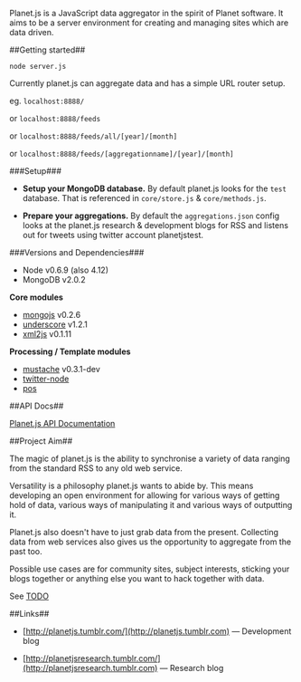 Planet.js is a JavaScript data aggregator in the spirit of Planet software. It aims to be a server environment for creating and managing sites which are data driven.

##Getting started##

`node server.js`

Currently planet.js can aggregate data and has a simple URL router setup.

eg. `localhost:8888/`

or `localhost:8888/feeds`

or `localhost:8888/feeds/all/[year]/[month]`

or `localhost:8888/feeds/[aggregationname]/[year]/[month]`

###Setup###

- **Setup your MongoDB database.** By default planet.js looks for the `test` database. That is referenced in `core/store.js` & `core/methods.js`.

- **Prepare your aggregations.** By default the `aggregations.json` config looks at the planet.js research & development blogs for RSS and listens out for tweets using twitter account planetjstest.


###Versions and Dependencies###

- Node v0.6.9 (also 4.12)
- MongoDB v2.0.2

**Core modules**

* [mongojs](https://github.com/gett/mongojs) v0.2.6
* [underscore](http://documentcloud.github.com/underscore/) v1.2.1
* [xml2js](https://github.com/Leonidas-from-XIV/node-xml2js) v0.1.11

**Processing / Template modules**

* [mustache](https://github.com/janl/mustache.js/) v0.3.1-dev
* [twitter-node](https://github.com/technoweenie/twitter-node)
* [pos](https://github.com/fortnightlabs/pos-js)


##API Docs##

[Planet.js API Documentation](http://aaronacerboni.github.com/planet.js/docs/)

##Project Aim##

The magic of planet.js is the ability to synchronise a variety of data ranging from the standard RSS to any old web service.

Versatility is a philosophy planet.js wants to abide by. This means developing an open environment for allowing for various ways of getting hold of data, various ways of manipulating it and various ways of outputting it.

Planet.js also doesn't have to just grab data from the present. Collecting data from web services also gives us the opportunity to aggregate from the past too.

Possible use cases are for community sites, subject interests, sticking your blogs together or anything else you want to hack together with data.

See [TODO](https://github.com/AaronAcerboni/planet.js/blob/master/TODO.md)

##Links##
* [http://planetjs.tumblr.com/](http://planetjs.tumblr.com) &mdash; Development blog

* [http://planetjsresearch.tumblr.com/](http://planetjsresearch.tumblr.com) &mdash; Research blog